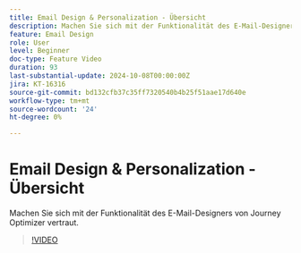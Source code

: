 ```yaml
---
title: Email Design & Personalization - Übersicht
description: Machen Sie sich mit der Funktionalität des E-Mail-Designers von Journey Optimizer vertraut.
feature: Email Design
role: User
level: Beginner
doc-type: Feature Video
duration: 93
last-substantial-update: 2024-10-08T00:00:00Z
jira: KT-16316
source-git-commit: bd132cfb37c35ff7320540b4b25f51aae17d640e
workflow-type: tm+mt
source-wordcount: '24'
ht-degree: 0%

---
```



# Email Design &amp; Personalization - Übersicht

Machen Sie sich mit der Funktionalität des E-Mail-Designers von Journey Optimizer vertraut.

>[!VIDEO](https://video.tv.adobe.com/v/3432676/?learn=on)
